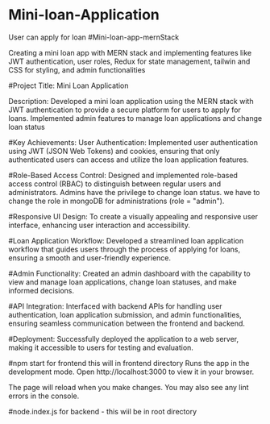 # Mini-loan-Application
User can apply for loan
#Mini-loan-app-mernStack

Creating a mini loan app with MERN stack and implementing features like JWT authentication, user roles, Redux for state management, tailwin and CSS for styling, and admin functionalities 

#Project Title: Mini Loan Application

Description: Developed a mini loan application using the MERN stack with JWT authentication to provide a secure platform for users to apply for loans. Implemented admin features to manage loan applications and change loan status

#Key Achievements:
User Authentication: Implemented user authentication using JWT (JSON Web Tokens) and cookies, ensuring that only authenticated users can access and utilize the loan application features.

#Role-Based Access Control: Designed and implemented role-based access control (RBAC) to distinguish between regular users and administrators. Admins have the privilege to change loan status.
we have to change the role in mongoDB for administrations (role = "admin").

#Responsive UI Design: To create a visually appealing and responsive user interface, enhancing user interaction and accessibility.

#Loan Application Workflow: Developed a streamlined loan application workflow that guides users through the process of applying for loans, ensuring a smooth and user-friendly experience.

#Admin Functionality: Created an admin dashboard with the capability to view and manage loan applications, change loan statuses, and make informed decisions.

#API Integration: Interfaced with backend APIs for handling user authentication, loan application submission, and admin functionalities, ensuring seamless communication between the frontend and backend.

#Deployment: Successfully deployed the application to a web server, making it accessible to users for testing and evaluation.

#npm start for frontend this will in frontend directory
Runs the app in the development mode.
Open http://localhost:3000 to view it in your browser.

The page will reload when you make changes.
You may also see any lint errors in the console.

#node.index.js for backend - this wiil be in root directory

